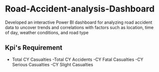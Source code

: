 # Road-Accident-analysis-Dashboard
Developed an interactive Power BI dashboard for analyzing road accident data to uncover trends and correlations with factors such as location,
time of day, weather conditions, and road type

## Kpi's Requirement
- Total CY Casualties
-Total CY Accidents
-CY Fatal Casualties
-CY Serious Casualties
-CY Slight Casualties
